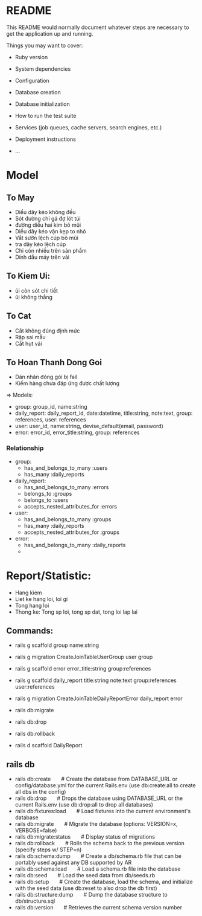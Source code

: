 # README

This README would normally document whatever steps are necessary to get the
application up and running.

Things you may want to cover:

* Ruby version

* System dependencies

* Configuration

* Database creation

* Database initialization

* How to run the test suite

* Services (job queues, cache servers, search engines, etc.)

* Deployment instructions

* ...

# Model

## To May
- Diểu dây kéo không đều                        
- Sót đường chỉ gá đợ lót túi            
- đường diểu hai kim bõ mũi      
- Diểu dây kéo vặn kẹp to nhỏ                     
- Vắt sườn lệch cúp bõ mũi                                
- tra dây kéo lệch cúp   
- Chỉ còn nhiều trên sản phẩm         
- Dính dầu máy trên vải

## To Kiem Ui:
- ủi còn sót chi tiết
- ủi không thẳng

## To Cat
- Cắt không đúng định mức
- Rập sai mẫu
- Cắt hụt vải

## To Hoan Thanh Dong Goi
- Dán nhãn đóng gói bị fail
- Kiểm hàng chưa đáp ứng được chất lượng

=> Models: 
- group: group_id, name:string
- daily_report: daily_report_id, date:datetime, title:string, note:text, group: references, user: references
- user: user_id, name:string, devise_default(email, password)
- error: error_id, error_title:string, group: references

### Relationship
- group: 
    * has_and_belongs_to_many :users
    * has_many :daily_reports
- daily_report: 
    * has_and_belongs_to_many :errors 
    * belongs_to :groups
    * belongs_to :users
    * accepts_nested_attributes_for :errors
- user:
    * has_and_belongs_to_many :groups
    * has_many :daily_reports
    * accepts_nested_attributes_for :groups
- error:
    * has_and_belongs_to_many :daily_reports
    * 

# Report/Statistic:
- Hang kiem
- Liet ke hang loi, loi gi
- Tong hang loi
- Thong ke: Tong sp loi, tong sp dat, tong loi lap lai

## Commands:
- rails g scaffold group name:string
- rails g migration CreateJoinTableUserGroup user group
- rails g scaffold error error_title:string group:references
- rails g scaffold daily_report title:string note:text group:references user:references
- rails g migration CreateJoinTableDailyReportError daily_report error
- rails db:migrate

- rails db:drop
- rails db:rollback
- rails d scaffold DailyReport

## rails db

- rails db:create          &nbsp;&nbsp;&nbsp;&nbsp;&nbsp;&nbsp;# Create the database from DATABASE_URL or config/database.yml for the current Rails.env (use db:create:all to create all dbs in the config)
- rails db:drop            &nbsp;&nbsp;&nbsp;&nbsp;&nbsp;&nbsp;# Drops the database using DATABASE_URL or the current Rails.env (use db:drop:all to drop all databases)
- rails db:fixtures:load   &nbsp;&nbsp;&nbsp;&nbsp;&nbsp;&nbsp;# Load fixtures into the current environment's database
- rails db:migrate         &nbsp;&nbsp;&nbsp;&nbsp;&nbsp;&nbsp;# Migrate the database (options: VERSION=x, VERBOSE=false)
- rails db:migrate:status  &nbsp;&nbsp;&nbsp;&nbsp;&nbsp;&nbsp;# Display status of migrations
- rails db:rollback        &nbsp;&nbsp;&nbsp;&nbsp;&nbsp;&nbsp;# Rolls the schema back to the previous version (specify steps w/ STEP=n)
- rails db:schema:dump     &nbsp;&nbsp;&nbsp;&nbsp;&nbsp;&nbsp;# Create a db/schema.rb file that can be portably used against any DB supported by AR
- rails db:schema:load     &nbsp;&nbsp;&nbsp;&nbsp;&nbsp;&nbsp;# Load a schema.rb file into the database
- rails db:seed            &nbsp;&nbsp;&nbsp;&nbsp;&nbsp;&nbsp;# Load the seed data from db/seeds.rb
- rails db:setup           &nbsp;&nbsp;&nbsp;&nbsp;&nbsp;&nbsp;# Create the database, load the schema, and initialize with the seed data (use db:reset to also drop the db first)
- rails db:structure:dump  &nbsp;&nbsp;&nbsp;&nbsp;&nbsp;&nbsp;# Dump the database structure to db/structure.sql
- rails db:version         &nbsp;&nbsp;&nbsp;&nbsp;&nbsp;&nbsp;# Retrieves the current schema version number
